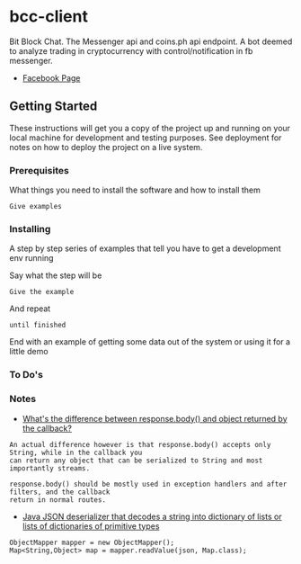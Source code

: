 # bcc-client

Bit Block Chat. The Messenger api and coins.ph api endpoint. A bot deemed to analyze trading in
cryptocurrency with control/notification in fb messenger.

- [Facebook Page](https://www.facebook.com/Bit-Block-Chat-326577454490506/)

## Getting Started

These instructions will get you a copy of the project up and running on your local machine for
development and testing purposes. See deployment for notes on how to deploy the project on a live
system.

### Prerequisites

What things you need to install the software and how to install them

```
Give examples
```

### Installing

A step by step series of examples that tell you have to get a development env running

Say what the step will be

```
Give the example
```

And repeat

```
until finished
```

End with an example of getting some data out of the system or using it for a little demo
### To Do's


### Notes

- [What's the difference between response.body() and object returned by the
  callback?](https://stackoverflow.com/questions/35256701/whats-the-difference-between-response-body-and-object-returned-by-the-callbac)

```
An actual difference however is that response.body() accepts only String, while in the callback you
can return any object that can be serialized to String and most importantly streams.

response.body() should be mostly used in exception handlers and after filters, and the callback
return in normal routes.
```

- [Java JSON deserializer that decodes a string into dictionary of lists or lists of dictionaries of primitive types](https://stackoverflow.com/questions/4403249/is-there-a-java-json-deserializer-that-decodes-a-string-into-dictionary-of-lists)

```
ObjectMapper mapper = new ObjectMapper();
Map<String,Object> map = mapper.readValue(json, Map.class);
```
